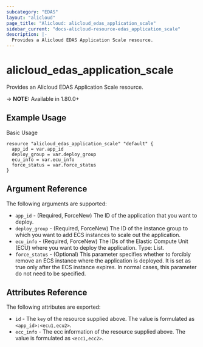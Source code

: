 ```yaml
---
subcategory: "EDAS"
layout: "alicloud"
page_title: "Alicloud: alicloud_edas_application_scale"
sidebar_current: "docs-alicloud-resource-edas_application_scale"
description: |-
  Provides a Alicloud EDAS Application Scale resource.
---
```


# alicloud\_edas\_application\_scale

Provides an Alicloud EDAS Application Scale resource.

-> **NOTE:** Available in 1.80.0+

## Example Usage

Basic Usage

```
resource "alicloud_edas_application_scale" "default" {
  app_id = var.app_id
  deploy_group = var.deploy_group
  ecu_info = var.ecu_info
  force_status = var.force_status
}

```

## Argument Reference

The following arguments are supported:

* `app_id` - (Required, ForceNew) The ID of the application that you want to deploy.
* `deploy_group` - (Required, ForceNew) The ID of the instance group to which you want to add ECS instances to scale out the application.
* `ecu_info` - (Required, ForceNew) The IDs of the Elastic Compute Unit (ECU) where you want to deploy the application. Type: List.
* `force_status` - (Optional) This parameter specifies whether to forcibly remove an ECS instance where the application is deployed. It is set as true only after the ECS instance expires. In normal cases, this parameter do not need to be specified.

## Attributes Reference

The following attributes are exported:

* `id` - The `key` of the resource supplied above. The value is formulated as `<app_id>:<ecu1,ecu2>`.
* `ecc_info` - The ecc information of the resource supplied above. The value is formulated as `<ecc1,ecc2>`.

